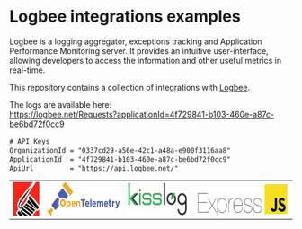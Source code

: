 # Logbee integrations examples

Logbee is a logging aggregator, exceptions tracking and Application Performance Monitoring server.
It provides an intuitive user-interface, allowing developers to access the information and other useful metrics in real-time.

This repository contains a collection of integrations with [Logbee](https://github.com/catalingavan/logBee-app).

The logs are available here: <br>
https://logbee.net/Requests?applicationId=4f729841-b103-460e-a87c-be6bd72f0cc9

```
# API Keys
OrganizationId = "0337cd29-a56e-42c1-a48a-e900f3116aa8"
ApplicationId  = "4f729841-b103-460e-a87c-be6bd72f0cc9"
ApiUrl         = "https://api.logbee.net/"
```

<table>
    <tr>
        <td>
            <a href="/Serilog">
                <img alt="Serilog" src="/assets/serilog-180px.png?v1" height="60" />
            </a>
        </td>
        <td>
            <a href="/OpenTelemetry">
                <img alt="OpenTelemetry" src="/assets/OpenTelemetry-208.png?v1" height="60" />
            </a>
        </td>
        <td>
            <a href="/KissLog">
                <img alt="KissLog" src="/assets/kisslog-64.png?v1" height="60" />
            </a>
        </td>
        <td>
            <a href="/ExpressJS">
                <img alt="KissLog" src="/assets/expressjs-120.png?v1" height="60" />
            </a>
        </td>
    </tr>
</table>
